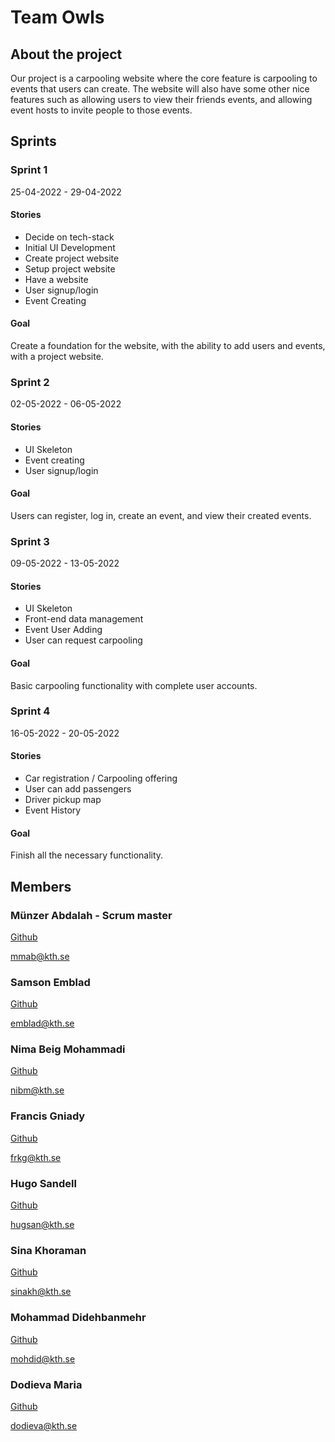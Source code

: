 # Team Owls

## About the project

Our project is a carpooling website where the core feature is carpooling to events that users can create. The website will also have some other nice features such as allowing users to view their friends events, and allowing event hosts to invite people to those events.

## Sprints

### Sprint 1

25-04-2022 - 29-04-2022

#### Stories

-   Decide on tech-stack
-   Initial UI Development
-   Create project website
-   Setup project website
-   Have a website
-   User signup/login
-   Event Creating

#### Goal

Create a foundation for the website, with the ability to add users and events, with a project website.

### Sprint 2

02-05-2022 - 06-05-2022

#### Stories

- UI Skeleton
- Event creating
- User signup/login

#### Goal

Users can register, log in, create an event, and view their created events.

### Sprint 3

09-05-2022 - 13-05-2022

#### Stories

- UI Skeleton
- Front-end data management
- Event User Adding
- User can request carpooling

#### Goal

Basic carpooling functionality with complete user accounts.

### Sprint 4

16-05-2022 - 20-05-2022

#### Stories

- Car registration / Carpooling offering
- User can add passengers
- Driver pickup map
- Event History

#### Goal

Finish all the necessary functionality.

## Members

### Münzer Abdalah - Scrum master

[Github](https://github.com/munzer1993)

[mmab@kth.se](mailto:mmab@kth.se)

### Samson Emblad

[Github](https://github.com/samsonsin)

[emblad@kth.se](mailto:emblad@kth.se)

### Nima Beig Mohammadi

[Github](https://github.com/nibim)

[nibm@kth.se](mailto:nibm@kth.se)

### Francis Gniady

[Github](https://github.com/volcanocookies)

[frkg@kth.se](mailto:frkg@kth.se)

### Hugo Sandell

[Github](https://github.com/HugoSandell)

[hugsan@kth.se](mailto:hugsan@kth.se)

### Sina Khoraman

[Github](https://github.com/SKFrozenCloud)

[sinakh@kth.se](mailto:sinakh@kth.se)

### Mohammad Didehbanmehr

[Github](https://github.com/mdidehbanmehr)

[mohdid@kth.se](mailto:mohdid@kth.se)

### Dodieva Maria

[Github](https://github.com/Magma980)

[dodieva@kth.se](mailto:dodieva@kth.se)
